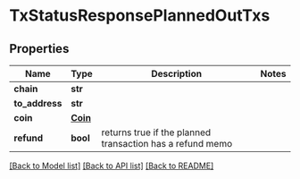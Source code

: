 # TxStatusResponsePlannedOutTxs

## Properties
Name | Type | Description | Notes
------------ | ------------- | ------------- | -------------
**chain** | **str** |  | 
**to_address** | **str** |  | 
**coin** | [**Coin**](Coin.md) |  | 
**refund** | **bool** | returns true if the planned transaction has a refund memo | 

[[Back to Model list]](../README.md#documentation-for-models) [[Back to API list]](../README.md#documentation-for-api-endpoints) [[Back to README]](../README.md)

